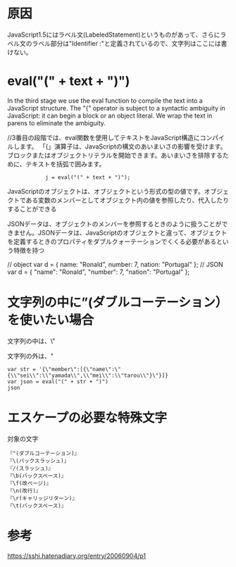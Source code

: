 # 原因
JavaScript1.5にはラベル文(LabeledStatement)というものがあって、さらにラベル文のラベル部分は"Identifier :"と定義されているので、文字列はここには書けない。

# eval("(" + text + ")")
In the third stage we use the eval function to compile the text into a JavaScript structure. The "{" operator is subject to a syntactic ambiguity in JavaScript: it can begin a block or an object literal. We wrap the text in parens to eliminate the ambiguity.

//3番目の段階では、eval関数を使用してテキストをJavaScript構造にコンパイルします。 「{」演算子は、JavaScriptの構文のあいまいさの影響を受けます。ブロックまたはオブジェクトリテラルを開始できます。あいまいさを排除するために、テキストを括弧で囲みます。

                j = eval("(" + text + ")");
                
                
JavaScriptのオブジェクトは、オブジェクトという形式の型の値です。オブジェクトである変数のメンバーとしてオブジェクト内の値を参照したり、代入したりすることができる

JSONデータは、オブジェクトのメンバーを参照するときのように扱うことができません。JSONデータは、JavaScriptのオブジェクトと違って、オブジェクトを定義するときのプロパティをダブルクォーテーションでくくる必要があるという特徴を持つ
                
// object
var d = { name: "Ronald", number: 7, nation: "Portugal" };
// JSON
var d = { "name": "Ronald", "number": 7, "nation": "Portugal" };


# 文字列の中に”(ダブルコーテーション）を使いたい場合
文字列の中は、\\"

文字列の外は、\"
```
var str = '{\"member\":[{\"name\":\"{\\"sei\\":\\"yamada\\",\\"mei\\":\\"tarou\\"}\"}]}
var json = eval("(" + str + ")")
json
```


# エスケープの必要な特殊文字

対象の文字
```
『"(ダブルコーテーション)』
『\(バックスラッシュ)』
『/(スラッシュ)』
『\b(バックスペース)』
『\f(改ページ)』
『\n(改行)』
『\r(キャリッジリターン)』
『\t(バックスペース)』
```

# 参考
https://sshi.hatenadiary.org/entry/20060904/p1
